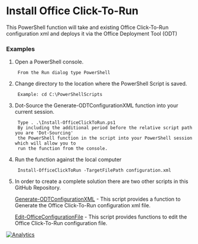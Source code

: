 ﻿# **Install Office Click-To-Run**

This PowerShell function will take and existing Office Click-To-Run configuration xml and deploys it via the Office Deployment Tool (ODT) 

### **Examples**

1. Open a PowerShell console.

		From the Run dialog type PowerShell 

2. Change directory to the location where the PowerShell Script is saved.

		Example: cd C:\PowerShellScripts

3. Dot-Source the Generate-ODTConfigurationXML function into your current session.

		Type . .\Install-OfficeClickToRun.ps1
		By including the additional period before the relative script path you are 'Dot-Sourcing' 
		the PowerShell function in the script into your PowerShell session which will allow you to 
		run the function from the console.

4. Run the function against the local computer

		Install-OfficeClickToRun -TargetFilePath configuration.xml 

6. In order to create a complete solution there are two other scripts in this GitHub Repository.  

	[Generate-ODTConfigurationXML](../Generate-ODTConfigurationXML) - This script provides a function to Generate the Office Click-To-Run configuration xml file.
	
	[Edit-OfficeConfigurationFile](../Edit-OfficeConfigurationFile) - This script provides functions to edit the Office Click-To-Run configuration file.

[![Analytics](https://ga-beacon.appspot.com/UA-70271323-4/README_Install-OfficeClickToRun?pixel)](https://github.com/OfficeDev/Office-IT-Pro-Deployment-Scripts)
